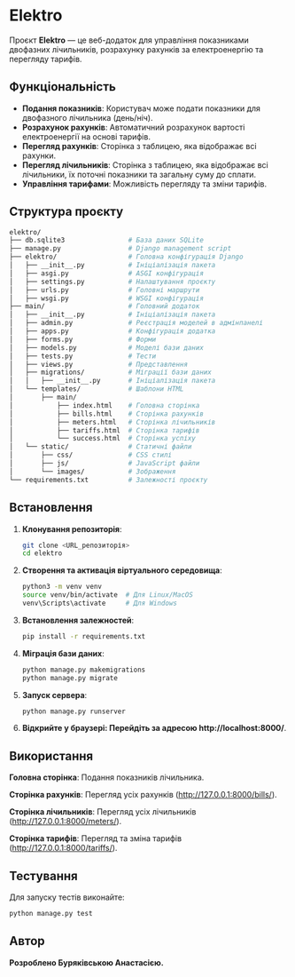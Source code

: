 # Elektro

Проєкт **Elektro** — це веб-додаток для управління показниками двофазних лічильників, розрахунку рахунків за електроенергію та перегляду тарифів.

## Функціональність

- **Подання показників**: Користувач може подати показники для двофазного лічильника (день/ніч).
- **Розрахунок рахунків**: Автоматичний розрахунок вартості електроенергії на основі тарифів.
- **Перегляд рахунків**: Сторінка з таблицею, яка відображає всі рахунки.
- **Перегляд лічильників**: Сторінка з таблицею, яка відображає всі лічильники, їх поточні показники та загальну суму до сплати.
- **Управління тарифами**: Можливість перегляду та зміни тарифів.

## Структура проєкту
```bash
elektro/
├── db.sqlite3                # База даних SQLite
├── manage.py                 # Django management script
├── elektro/                  # Головна конфігурація Django
│   ├── __init__.py           # Ініціалізація пакета
│   ├── asgi.py               # ASGI конфігурація
│   ├── settings.py           # Налаштування проєкту
│   ├── urls.py               # Головні маршрути
│   ├── wsgi.py               # WSGI конфігурація
├── main/                     # Головний додаток
│   ├── __init__.py           # Ініціалізація пакета
│   ├── admin.py              # Реєстрація моделей в адмінпанелі
│   ├── apps.py               # Конфігурація додатка
│   ├── forms.py              # Форми
│   ├── models.py             # Моделі бази даних
│   ├── tests.py              # Тести
│   ├── views.py              # Представлення
│   ├── migrations/           # Міграції бази даних
│   │   ├── __init__.py       # Ініціалізація пакета
│   └── templates/            # Шаблони HTML
│       ├── main/
│           ├── index.html    # Головна сторінка
│           ├── bills.html    # Сторінка рахунків
│           ├── meters.html   # Сторінка лічильників
│           ├── tariffs.html  # Сторінка тарифів
│           └── success.html  # Сторінка успіху
│   └── static/               # Статичні файли
│       ├── css/              # CSS стилі
│       ├── js/               # JavaScript файли
│       └── images/           # Зображення
└── requirements.txt          # Залежності проєкту
```


## Встановлення

1. **Клонування репозиторія**:
   ```bash
   git clone <URL_репозиторія>
   cd elektro
   ```

2. **Створення та активація віртуального середовища**:
    ```bash
    python3 -m venv venv
    source venv/bin/activate  # Для Linux/MacOS
    venv\Scripts\activate     # Для Windows
    ```

3. **Встановлення залежностей**:
    ```bash
    pip install -r requirements.txt
    ```

4. **Міграція бази даних**:
    ```bash
    python manage.py makemigrations
    python manage.py migrate
    ```

5. **Запуск сервера**:
    ```bash
    python manage.py runserver
    ```

6. **Відкрийте у браузері: Перейдіть за адресою http://localhost:8000/**.

## Використання

**Головна сторінка**: Подання показників лічильника.

**Сторінка рахунків**: Перегляд усіх рахунків (http://127.0.0.1:8000/bills/).

**Сторінка лічильників**: Перегляд усіх лічильників (http://127.0.0.1:8000/meters/).

**Сторінка тарифів**: Перегляд та зміна тарифів (http://127.0.0.1:8000/tariffs/).

## Тестування
Для запуску тестів виконайте:
```bash
python manage.py test
```

## Автор
**Розроблено Буряківською Анастасією.**